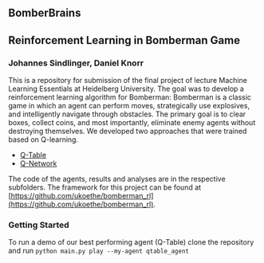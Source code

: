 ## BomberBrains

## Reinforcement Learning in Bomberman Game

### Johannes Sindlinger, Daniel Knorr 

This is a repository for submission of the final project of lecture Machine Learning Essentials at Heidelberg University. The goal was to develop a reinforcement learning algorithm for Bomberman: Bomberman is a classic game in which an agent can perform moves, strategically use explosives, and intelligently navigate through obstacles. The primary goal is to clear boxes, collect coins, and most importantly, eliminate enemy agents without destroying themselves.
We developed two approaches that were trained based on Q-learning. 
- [Q-Table](agent_code/qtable_agent)
- [Q-Network](agent_code/dqn_agent)

The code of the agents, results and analyses are in the respective subfolders. The framework for this project can be 
found at [https://github.com/ukoethe/bomberman_rl](https://github.com/ukoethe/bomberman_rl).

### Getting Started
To run a demo of our best performing agent (Q-Table) clone the repository and run ```python main.py play --my-agent qtable_agent```
